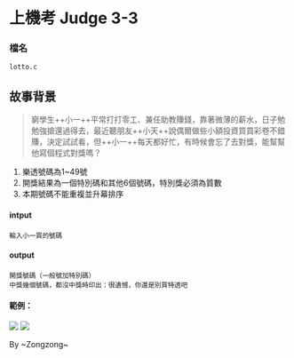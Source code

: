 # 上機考 Judge 3-3
### 檔名
`lotto.c`

## 故事背景
> 窮學生++小一++平常打打零工、兼任助教賺錢，靠著微薄的薪水，日子勉勉強搶還過得去，最近聽朋友++小天++說偶爾做些小額投資買買彩卷不錯賺，決定試試看，但++小一++每天都好忙，有時候會忘了去對獎，能幫幫他寫個程式對獎嗎？

1.  樂透號碼為1~49號
2.  開獎結果為一個特別碼和其他6個號碼，特別獎必須為質數
3.  本期號碼不能重複並升幕排序

#### intput
```
輸入小一買的號碼
```

#### output
```
開獎號碼（一般號加特別碼）
中獎幾個號碼，都沒中獎時印出：很遺憾，你還是別買特透吧
```
#### 範例：
![](https://i.imgur.com/9ySGERI.png)
![](https://i.imgur.com/5NjhTAp.png)

By ~Zongzong~

